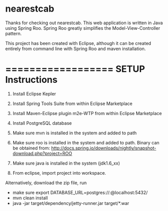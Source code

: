 nearestcab
==========

Thanks for checking out nearestcab. This web application is written in Java using Spring Roo.
Spring Roo greatly simplifies the Model-View-Controller pattern.

This project has been created with Eclipse, although it can be created entirely from 
command line with Spring Roo and maven installation.

==================
SETUP Instructions
==================
1. Install Eclipse Kepler 
2. Install Spring Tools Suite from within Eclipse Marketplace
3. Install Maven-Eclipse plugin m2e-WTP from within Eclipse Marketplace
4. Install PostgreSQL database
4. Make sure mvn is installed in the system and added to path
5. Make sure roo is installed in the system and added to path. Binary can be obtained from:
   http://docs.spring.io/downloads/nightly/snapshot-download.php?project=ROO
6. Make sure java is installed in the system (jdk1.6_xx)

7. From eclipse, import project into workspace.


Alternatively, download the zip file, run

- make sure export DATABASE_URL=postgres://<username>:<password>@localhost:5432/<databaseName>
- mvn clean install
- java -jar target/dependency/jetty-runner.jar target/*.war
